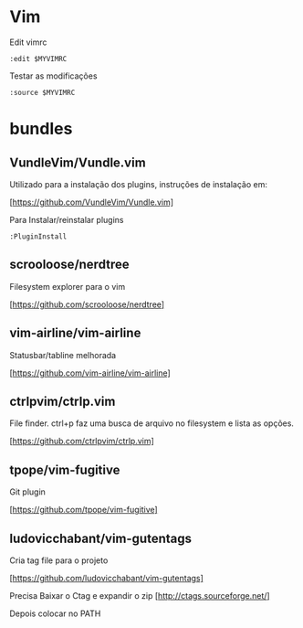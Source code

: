# Vim

Edit vimrc

```
:edit $MYVIMRC
```

Testar as modificações

```
:source $MYVIMRC
```

# bundles

## VundleVim/Vundle.vim
Utilizado para a instalação dos plugins, instruções de instalação em:

[https://github.com/VundleVim/Vundle.vim]

Para Instalar/reinstalar plugins

```
:PluginInstall
```

## scrooloose/nerdtree
Filesystem explorer para o vim

[https://github.com/scrooloose/nerdtree]

## vim-airline/vim-airline
Statusbar/tabline melhorada

[https://github.com/vim-airline/vim-airline]

## ctrlpvim/ctrlp.vim
File finder. ctrl+p <texto> faz uma busca de arquivo no filesystem e lista as opções.

[https://github.com/ctrlpvim/ctrlp.vim]

## tpope/vim-fugitive
Git plugin

[https://github.com/tpope/vim-fugitive]

## ludovicchabant/vim-gutentags
Cria tag file para o projeto

[https://github.com/ludovicchabant/vim-gutentags]

Precisa Baixar o Ctag e expandir o zip
[http://ctags.sourceforge.net/]

Depois colocar no PATH
